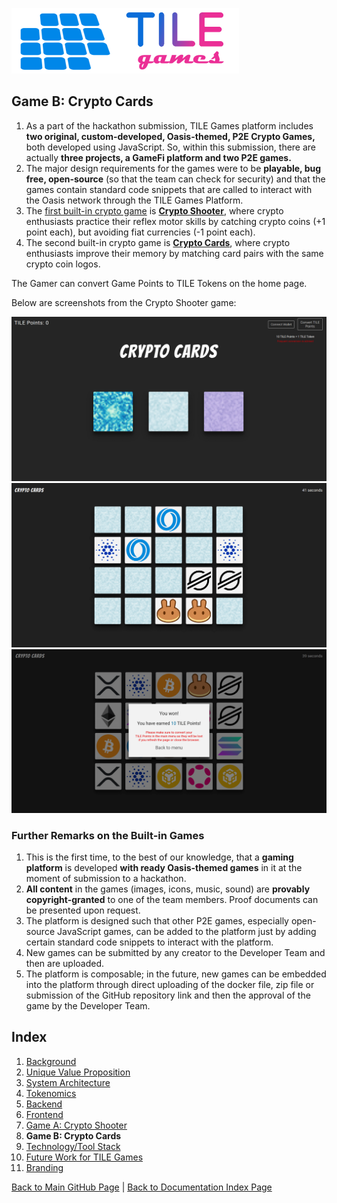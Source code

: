 ![TILE Games Logo](./img/logo.png)

## Game B: Crypto Cards

1. As a part of the hackathon submission, TILE Games platform includes **two original, custom-developed, Oasis-themed, P2E Crypto Games,** both developed using JavaScript. So, within this submission, there are actually **three projects, a GameFi platform and two P2E games.**
2. The major design requirements for the games were to be **playable, bug free, open-source** (so that the team can check for security) and that the games contain standard code snippets that are called to interact with the Oasis network through the TILE Games Platform.
3. The [first built-in crypto game](GameA.md) is [**Crypto Shooter**](https://github.com/tunahandanis/demo-aim-game), where crypto enthusiasts practice their reflex motor skills by catching crypto coins (+1 point each), but avoiding fiat currencies (-1 point each).
4. The second built-in crypto game is [**Crypto Cards**](https://github.com/tunahandanis/memory-game), where crypto enthusiasts improve their memory by matching card pairs with the same crypto coin logos.

The Gamer can convert Game Points to TILE Tokens on the home page.

Below are screenshots from the Crypto Shooter game:


![GameB_Screen01](./img/GameB_Screen01.png)
![GameB_Screen02](./img/GameB_Screen02.png)
![GameB_Screen03](./img/GameB_Screen03.png)


### Further Remarks on the Built-in Games

1. This is the first time, to the best of our knowledge, that a **gaming platform** is developed **with ready Oasis-themed games** in it at the moment of submission to a hackathon.
2. **All content** in the games (images, icons, music, sound) are **provably copyright-granted** to one of the team members. Proof documents can be presented upon request.
3. The platform is designed such that other P2E games, especially open-source JavaScript games, can be added to the platform just by adding certain standard code snippets to interact with the platform.
4. New games can be submitted by any creator to the Developer Team and then are uploaded.
5. The platform is composable; in the future, new games can be embedded into the platform through direct uploading of the docker file, zip file or submission of the GitHub repository link and then the approval of the game by the Developer Team.

## Index

1. [Background](Background.md)
2. [Unique Value Proposition](UniqueValueProposition.md)
3. [System Architecture](SystemArchitecture.md)
4. [Tokenomics](Tokenomics.md)
5. [Backend](Backend.md)
6. [Frontend](Frontend.md)
7. [Game A: Crypto Shooter](GameA.md)
8. **Game B: Crypto Cards**
9. [Technology/Tool Stack](TechnologyStack.md)
10. [Future Work for TILE Games](FuturePlans.md)
11. [Branding](Branding.md)

<hline></hline>

[Back to Main GitHub Page](../README.md) | [Back to Documentation Index Page](Documentation.md)
